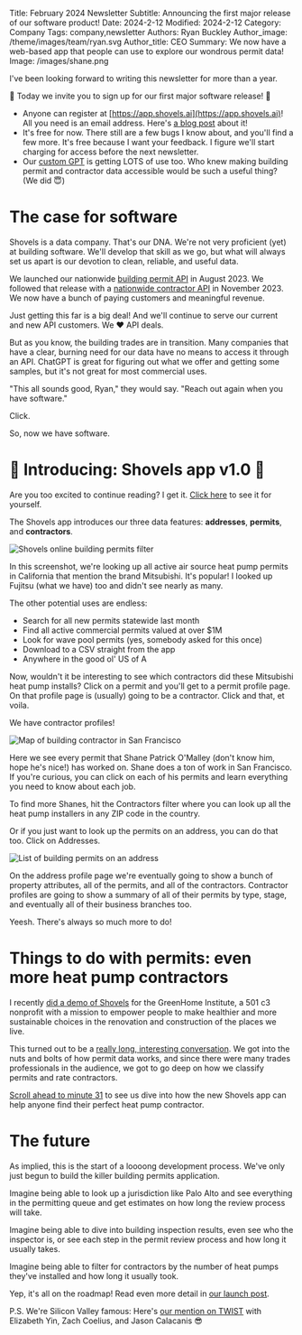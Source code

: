 Title: February 2024 Newsletter
Subtitle: Announcing the first major release of our software product!
Date: 2024-2-12
Modified: 2024-2-12
Category: Company
Tags: company,newsletter
Authors: Ryan Buckley
Author_image: /theme/images/team/ryan.svg
Author_title: CEO
Summary: We now have a web-based app that people can use to explore our wondrous permit data! 
Image: /images/shane.png


I've been looking forward to writing this newsletter for more than a year.

🥳 Today we invite you to sign up for our first major software release! 🥳

*   Anyone can register at [https://app.shovels.ai](https://app.shovels.ai)! All you need is an email address. Here's [a blog post](https://www.shovels.ai/blog/how-to-use-the-shovels-app/) about it!
*   It's free for now. There still are a few bugs I know about, and you'll find a few more. It's free because I want your feedback. I figure we'll start charging for access before the next newsletter.
*   Our [custom GPT](https://chatgpt.com/g/g-zXFhOF8SP-shovels-ai) is getting LOTS of use too. Who knew making building permit and contractor data accessible would be such a useful thing? (We did 😇)[](https://www.shovels.ai/blog/how-to-use-the-shovels-api/)

The case for software
=====================

Shovels is a data company. That's our DNA. We're not very proficient (yet) at building software. We'll develop that skill as we go, but what will always set us apart is our devotion to clean, reliable, and useful data.

We launched our nationwide [building permit API](https://docs.shovels.ai/api-reference/#operation/Permits) in August 2023. We followed that release with a [nationwide contractor API](https://docs.shovels.ai/api-reference/#operation/Contractors) in November 2023. We now have a bunch of paying customers and meaningful revenue. 

Just getting this far is a big deal! And we'll continue to serve our current and new API customers. We ❤️ API deals.

But as you know, the building trades are in transition. Many companies that have a clear, burning need for our data have no means to access it through an API. ChatGPT is great for figuring out what we offer and getting some samples, but it's not great for most commercial uses. 

"This all sounds good, Ryan," they would say. "Reach out again when you have software."

Click.

So, now we have software.

**🥳 Introducing: Shovels app v1.0 🥳**
=======================================

Are you too excited to continue reading? I get it. [Click here](https://app.shovels.ai) to see it for yourself. 

The Shovels app introduces our three data features: **addresses**, **permits**, and **contractors**.

![Shovels online building permits filter]({static}/images/permits-filter.png)

In this screenshot, we're looking up all active air source heat pump permits in California that mention the brand Mitsubishi. It's popular! I looked up Fujitsu (what we have) too and didn't see nearly as many. 

The other potential uses are endless:

*   Search for all new permits statewide last month
*   Find all active commercial permits valued at over $1M
*   Look for wave pool permits (yes, somebody asked for this once)
*   Download to a CSV straight from the app
*   Anywhere in the good ol' US of A

Now, wouldn't it be interesting to see which contractors did these Mitsubishi heat pump installs? Click on a permit and you'll get to a permit profile page. On that profile page is (usually) going to be a contractor. Click and that, et voila.

We have contractor profiles!

![Map of building contractor in San Francisco]({static}/images/shane.png)

Here we see every permit that Shane Patrick O'Malley (don't know him, hope he's nice!) has worked on. Shane does a ton of work in San Francisco. If you're curious, you can click on each of his permits and learn everything you need to know about each job.

To find more Shanes, hit the Contractors filter where you can look up all the heat pump installers in any ZIP code in the country. 

Or if you just want to look up the permits on an address, you can do that too. Click on Addresses.

![List of building permits on an address]({static}/images/addresses.png)

On the address profile page we're eventually going to show a bunch of property attributes, all of the permits, and all of the contractors. Contractor profiles are going to show a summary of all of their permits by type, stage, and eventually all of their business branches too. 

Yeesh. There's always so much more to do!

Things to do with permits: even more heat pump contractors
==========================================================

I recently [did a demo of Shovels](https://www.youtube.com/watch?v=kr0G9miWRDY) for the GreenHome Institute, a 501 c3 nonprofit with a mission to empower people to make healthier and more sustainable choices in the renovation and construction of the places we live.

This turned out to be a [really long, interesting conversation](https://www.youtube.com/watch?v=kr0G9miWRDY). We got into the nuts and bolts of how permit data works, and since there were many trades professionals in the audience, we got to go deep on how we classify permits and rate contractors. 

[Scroll ahead to minute 31](https://youtu.be/kr0G9miWRDY?feature=shared&t=1871) to see us dive into how the new Shovels app can help anyone find their perfect heat pump contractor.

The future
==========

As implied, this is the start of a loooong development process. We've only just begun to build the killer building permits application.

Imagine being able to look up a jurisdiction like Palo Alto and see everything in the permitting queue and get estimates on how long the review process will take.

Imagine being able to dive into building inspection results, even see who the inspector is, or see each step in the permit review process and how long it usually takes.

Imagine being able to filter for contractors by the number of heat pumps they've installed and how long it usually took.

Yep, it's all on the roadmap! Read even more detail in [our launch post](https://www.shovels.ai/blog/how-to-use-the-shovels-app/).

P.S. We're Silicon Valley famous: Here's [our mention on TWIST](https://www.youtube.com/watch?v=FfY92Zk0S4Q&t=3448s) with Elizabeth Yin, Zach Coelius, and Jason Calacanis 😎